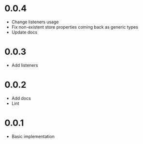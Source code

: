 # 0.0.4
- Change listeners usage
- Fix non-existent store properties coming back as generic types
- Update docs

# 0.0.3
- Add listeners

# 0.0.2
- Add docs
- Lint

# 0.0.1
- Basic implementation
